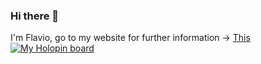 ### Hi there 👋
I'm Flavio, go to my website for further information -> [This](https://flavromano.github.io/)
[![My Holopin board](https://holopin.me/flavromano)](https://holopin.io/@flavromano)
